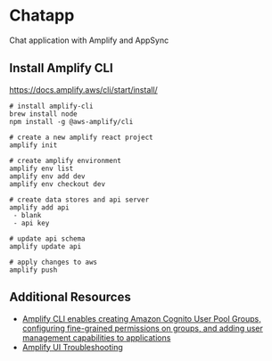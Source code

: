 # Chatapp
Chat application with Amplify and AppSync


## Install Amplify CLI
https://docs.amplify.aws/cli/start/install/

```
# install amplify-cli
brew install node
npm install -g @aws-amplify/cli

# create a new amplify react project
amplify init

# create amplify environment
amplify env list
amplify env add dev
amplify env checkout dev

# create data stores and api server
amplify add api
 - blank
 - api key

# update api schema
amplify update api

# apply changes to aws
amplify push
```

## Additional Resources
- [Amplify CLI enables creating Amazon Cognito User Pool Groups, configuring fine-grained permissions on groups, and adding user management capabilities to applications](https://aws.amazon.com/ko/blogs/mobile/amplify-cli-enables-creating-amazon-cognito-user-pool-groups-configuring-fine-grained-permissions-on-groups-and-adding-user-management-capabilities-to-applications/)
- [Amplify UI Troubleshooting](https://ui.docs.amplify.aws/react/getting-started/troubleshooting)
